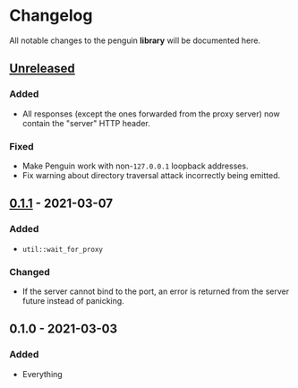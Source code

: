 # Changelog

All notable changes to the penguin **library** will be documented here.


## [Unreleased]

### Added
- All responses (except the ones forwarded from the proxy server) now contain
  the "server" HTTP header.

### Fixed
- Make Penguin work with non-`127.0.0.1` loopback addresses.
- Fix warning about directory traversal attack incorrectly being emitted.

## [0.1.1] - 2021-03-07
### Added
- `util::wait_for_proxy`

### Changed
- If the server cannot bind to the port, an error is returned from the server
  future instead of panicking.


## 0.1.0 - 2021-03-03
### Added
- Everything


[Unreleased]: https://github.com/LukasKalbertodt/penguin/compare/lib-v0.1.1...HEAD
[0.1.1]: https://github.com/LukasKalbertodt/penguin/compare/lib-v0.1.0...lib-v0.1.1
